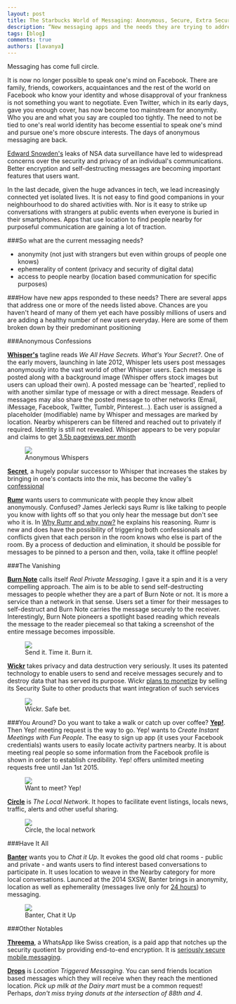 ```yaml
---
layout: post
title: The Starbucks World of Messaging: Anonymous, Secure, Extra Secure? Would you like some location with them?
description: “New messaging apps and the needs they are trying to address”
tags: [blog]
comments: true
authors: [lavanya]
---
```


Messaging has come full circle. 

It is now no longer possible to speak one's mind on Facebook. There are family, friends, coworkers, acquaintances and the rest of the world on Facebook who know your identity and whose disapproval of your frankness is not something you want to negotiate. Even Twitter, which in its early days, gave you enough cover, has now become too mainstream for anonymity. Who you are and what you say are coupled too tightly. The need to not be tied to one's real world identity has become essential to speak one's mind and pursue one's more obscure interests. The days of anonymous messaging are back.

[Edward Snowden's](http://www.theguardian.com/media/2014/apr/14/guardian-washington-post-pulitzer-nsa-revelations) leaks of NSA data surveillance have led to widespread concerns over the security and privacy of an individual's communications. Better encryption and self-destructing messages are becoming important features that users want. 

In the last decade, given the huge advances in tech, we lead increasingly connected yet isolated lives. It is not easy to find good companions in your neighbourhood to do shared activities with. Nor is it easy to strike up conversations with strangers at public events when everyone is buried in their smartphones. Apps that use location to find people nearby for purposeful communication are gaining a lot of traction. 

###So what are the current messaging needs?
 - anonymity (not just with strangers but even within groups of people one knows)
 - ephemerality of content (privacy and security of digital data)
 - access to people nearby (location based communication for specific purposes)
 
###How have new apps responded to these needs?
There are several apps that address one or more of the needs listed above. Chances are you haven't heard of many of them yet each have possibly millions of users and are adding a healthy number of new users everyday. Here are some of them broken down by their predominant positioning

###Anonymous Confessions

[**Whisper's**](http://whisper.sh/) tagline reads *We All Have Secrets. What's Your Secret?*. One of the early movers, launching in late 2012, Whisper lets users post messages anonymously into the vast world of other Whisper users. Each message is posted along with a background image (Whisper offers stock images but users can upload their own). A posted message can be 'hearted', replied to with another similar type of message or with a direct message. Readers of messages may also share the posted message to other networks (Email, iMessage, Facebook, Twitter, Tumblr, Pinterest...). Each user is assigned a placeholder (modifiable) name by Whisper and messages are marked by location. Nearby whisperers can be filtered and reached out to privately if required. Identity is still not revealed. Whisper appears to be very popular and claims to get [3.5b pageviews per month](http://www.businessweek.com/articles/2014-03-06/confession-apps-whisper-secret-give-taste-of-online-anonymity)

<figure>
<img src="http://blog.cdn.justshareapp.com.s3.amazonaws.com/Whisper1_1.jpg">
<figcaption>Anonymous Whispers</figcaption>
</figure>
 
[**Secret**](http://secret.ly/), a hugely popular successor to Whisper that increases the stakes by bringing in one's contacts into the mix, has become the valley's [confessional](http://www.npr.org/blogs/alltechconsidered/2014/02/19/279671497/the-allure-of-anonymous-confessional-apps-secret-and-whisper
) 

[**Rumr**](http://rumrapp.com/) wants users to communicate with people they know albeit anonymously. Confused? James Jerlecki says Rumr is like talking to people you know with lights off so that you only hear the message but don't see who it is. In [Why Rumr and why now?](https://medium.com/p/cd75269c23e3) he explains his reasoning. Rumr is new and does have the possibility of triggering both confessionals and conflicts given that each person in the room knows who else is part of the room. By a process of deduction and elimination, it should be possible for messages to be pinned to a person and then, voila, take it offline people!


###The Vanishing

[**Burn Note**](https://burnnote.com/) calls itself *Real Private Messaging*. I gave it a spin and it is a very compelling approach. The aim is to be able to send self-destructing messages to people whether they are a part of Burn Note or not. It is more a service than a network in that sense. Users set a timer for their messages to self-destruct and Burn Note carries the message securely to the receiver. Interestingly, Burn Note pioneers a spotlight based reading which reveals the message to the reader piecemeal so that taking a screenshot of the entire message becomes impossible. 

<figure>
<img src="http://blog.cdn.justshareapp.com.s3.amazonaws.com/BurnNote2_1.jpg">
<figcaption>Send it. Time it. Burn it.</figcaption>
</figure>

[**Wickr**](https://www.mywickr.com/) takes privacy and data destruction very seriously. It uses its patented technology to enable users to send and receive messages securely and to destroy data that has served its purpose. Wickr [plans to monetize](http://techcrunch.com/2014/03/19/want-more-privacy-in-your-app-wickr-now-resells-its-encryption-and-self-destructing-technology/) by selling its Security Suite to other products that want integration of such services

<figure>
<img src="http://blog.cdn.justshareapp.com.s3.amazonaws.com/Wickr1_1.jpg">
<figcaption>Wickr. Safe bet.</figcaption>
</figure>

###You Around?
Do you want to take a walk or catch up over coffee? [**Yep!**](http://letsyep.com/en/). Then Yep! meeting request is the way to go. Yep! wants to *Create Instant Meetings with Fun People*. The easy to sign up app (it uses your Facebook credentials) wants users to easily locate activity partners nearby. It is about meeting real people so some information from the Facebook profile is shown in order to establish credibility. Yep! offers unlimited meeting requests free until Jan 1st 2015. 

<figure>
<img src="http://blog.cdn.justshareapp.com.s3.amazonaws.com/Yep1_1.jpg">
<figcaption>Want to meet? Yep!</figcaption>
</figure>


[**Circle**](http://circleapp.com/) is *The Local Network*. It hopes to facilitate event listings, locals news, traffic, alerts and other useful sharing.

<figure>
<img src="http://blog.cdn.justshareapp.com.s3.amazonaws.com/Circle1_1.jpg">
<figcaption>Circle, the local network</figcaption>
</figure>



###Have It All

[**Banter**](http://banter.me/) wants you to *Chat it Up*. It evokes the good old chat rooms - public and private - and wants users to find interest based conversations to participate in. It uses location to weave in the Nearby category for more local conversations. Launced at the 2014 SXSW, Banter brings in anonymity, location as well as ephemerality (messages live only for [24 hours](http://techcrunch.com/2014/03/06/banter-debuts-an-anonymous-social-network-on-mobile-that-focuses-on-interests-not-confessions/)) to messaging.

<figure>
<img src="http://blog.cdn.justshareapp.com.s3.amazonaws.com/Banter1_1.jpg">
<figcaption>Banter, Chat it Up</figcaption>
</figure>

###Other Notables

[**Threema**](https://threema.ch/en/), a WhatsApp like Swiss creation, is a paid app that notches up the security quotient by providing end-to-end encryption. It is [seriously secure mobile messaging](https://threema.ch/en/howtouse.html).

[**Drops**](http://www.drops-app.com/) is *Location Triggered Messaging*. You can send friends location based messages which they will receive when they reach the mentioned location. *Pick up milk at the Dairy mart* must be a common request! Perhaps, *don't miss trying donuts at the intersection of 88th and 4*.

